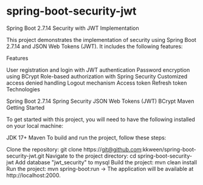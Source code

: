 # spring-boot-security-jwt
Spring Boot 2.7.14 Security with JWT Implementation

This project demonstrates the implementation of security using Spring Boot 2.7.14 and JSON Web Tokens (JWT). It includes the following features:

Features

User registration and login with JWT authentication
Password encryption using BCrypt
Role-based authorization with Spring Security
Customized access denied handling
Logout mechanism
Access token
Refresh token
Technologies

Spring Boot 2.7.14
Spring Security
JSON Web Tokens (JWT)
BCrypt
Maven
Getting Started

To get started with this project, you will need to have the following installed on your local machine:

JDK 17+
Maven 
To build and run the project, follow these steps:

Clone the repository: git clone https://git@github.com:kkween/spring-boot-security-jwt.git
Navigate to the project directory: cd spring-boot-security-jwt
Add database "jwt_security" to mysql
Build the project: mvn clean install
Run the project: mvn spring-boot:run
-> The application will be available at http://localhost:2000.
